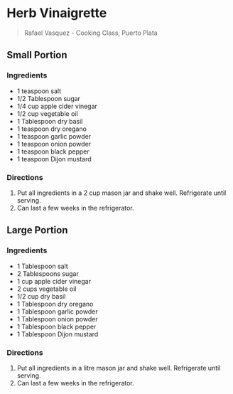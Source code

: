 # Herb Vinaigrette

> Rafael Vasquez - Cooking Class, Puerto Plata

## Small Portion

### Ingredients

- 1 teaspoon salt
- 1/2 Tablespoon sugar
- 1/4 cup apple cider vinegar
- 1/2 cup vegetable oil
- 1 Tablespoon dry basil
- 1 teaspoon dry oregano
- 1 teaspoon garlic powder
- 1 teaspoon onion powder
- 1 teaspoon black pepper
- 1 teaspoon Dijon mustard

### Directions

1. Put all ingredients in a 2 cup mason jar and shake well. Refrigerate until serving.
2. Can last a few weeks in the refrigerator.

## Large Portion

### Ingredients

- 1 Tablespoon salt
- 2 Tablespoons sugar
- 1 cup apple cider vinegar
- 2 cups vegetable oil
- 1/2 cup dry basil
- 1 Tablespoon dry oregano
- 1 Tablespoon garlic powder
- 1 Tablespoon onion powder
- 1 Tablespoon black pepper
- 1 Tablespoon Dijon mustard

### Directions

1. Put all ingredients in a litre mason jar and shake well. Refrigerate until serving.
2. Can last a few weeks in the refrigerator.
